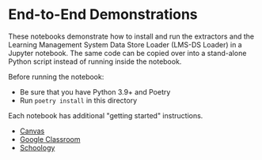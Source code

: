 # End-to-End Demonstrations

These notebooks demonstrate how to install and run the extractors and the
Learning Management System Data Store Loader (LMS-DS Loader) in a Jupyter
notebook. The same code can be copied over into a stand-alone Python script
instead of running inside the notebook.

Before running the notebook:

* Be sure that you have Python 3.9+ and Poetry
* Run `poetry install` in this directory

Each notebook has additional "getting started" instructions.

* [Canvas](canvas-e2e.ipynb)
* [Google Classroom](google-e2e.ipynb)
* [Schoology](schoology-e2e.ipynb)
